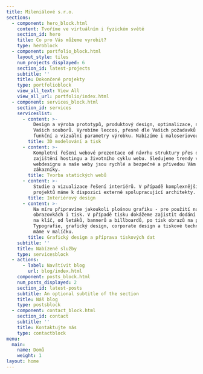 ```yaml
---
title: Mileniálové s.r.o.
sections:
  - component: hero_block.html
    content: Tvoříme ve virtuálním i fyzickém světě
    section_id: hero
    title: Co pro Vás můžeme vyrobit?
    type: heroblock
  - component: portfolio_block.html
    layout_style: tiles
    num_projects_displayed: 6
    section_id: latest-projects
    subtitle: ''
    title: Dokončené projekty
    type: portfolioblock
    view_all_text: View All
    view_all_url: portfolio/index.html
  - component: services_block.html
    section_id: services
    serviceslist:
      - content: >-
          Design a výroba prototypů, produktový design, optimalizace, nebo tisk
          Vašich souborů. Vyrobíme leccos, přesně dle Vašich požadavků na
          funkční a vizuální parametry výrobku. Nabízíme i maloseriovou výrobu.
        title: 3D modelování a tisk
      - content: >-
          Kompletní řešení webové prezentace od návrhu struktury přes design po
          zajištění hostingu a životního cyklu webu. Sledujeme trendy v oblasti
          webdesignu a naše weby jsou rychlé a bezpečné a přivedou Vám nové
          zákazníky.
        title: Tvorba statických webů
      - content: >-
          Studie a vizualizace řešení interiérů. V případě komplexnějších
          projektů máme k dispozici externě spolupracující architekty.
        title: Interiérový design
      - content: >-
          Na míru připravíme jakoukoli plošnou grafiku - pro použití na
          obrazovkách i tisk. V případě tisku dokážeme zajistit dodání výrobku
          na klíč, od letáků, bannerů a billboardů, po tisk obrazů na plátno.
          Typografie, grafický design, corporate design a tiskové technologie
          máme v malíčku.
        title: Grafický design a příprava tiskových dat
    subtitle: ''
    title: Nabízené služby
    type: servicesblock
  - actions:
      - label: Navštívit blog
        url: blog/index.html
    component: posts_block.html
    num_posts_displayed: 2
    section_id: latest-posts
    subtitle: An optional subtitle of the section
    title: Náš blog
    type: postsblock
  - component: contact_block.html
    section_id: contact
    subtitle: ''
    title: Kontaktujte nás
    type: contactblock
menu:
  main:
    name: Domů
    weight: 1
layout: home
---
```


